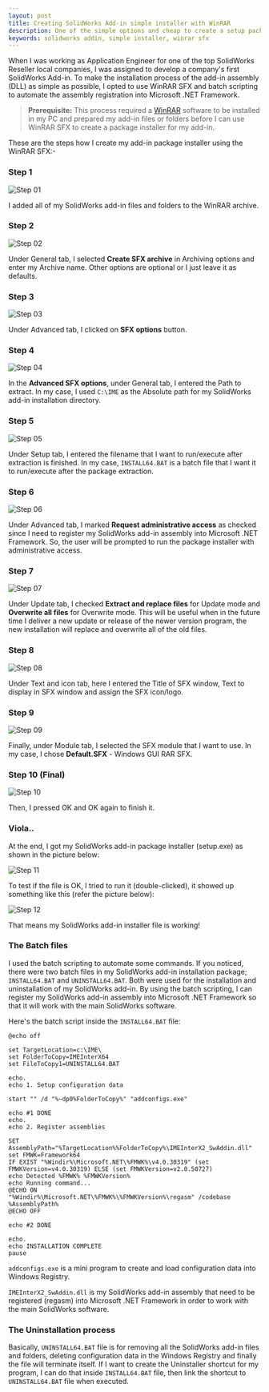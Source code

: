 ```yaml
---
layout: post
title: Creating SolidWorks Add-in simple installer with WinRAR
description: One of the simple options and cheap to create a setup package (package installer) is by using using WinRAR SFX and Windows batch scripting.
keywords: solidworks addin, simple installer, winrar sfx
---
```


When I was working as Application Engineer for one of the top SolidWorks Reseller local companies, I was assigned to develop a company's first SolidWorks Add-in. To make the installation process of the add-in assembly (DLL) as simple as possible, I opted to use WinRAR SFX and batch scripting to automate the assembly registration into Microsoft .NET Framework.

> **Prerequisite:** This process required a [WinRAR](http://www.rarlab.com/download.htm) software to be installed in my PC and prepared my add-in files or folders before I can use WinRAR SFX to create a package installer for my add-in.

These are the steps how I create my add-in package installer using the WinRAR SFX:-

### Step 1

![Step 01](http://i.imgur.com/B3LvCup.png)

I added all of my SolidWorks add-in files and folders to the WinRAR archive.

### Step 2

![Step 02](http://i.imgur.com/B9sW5YC.png)

Under General tab, I selected **Create SFX archive** in Archiving options and enter my Archive name. Other options are optional or I just leave it as defaults.

### Step 3

![Step 03](http://i.imgur.com/4mzS7A3.png)

Under Advanced tab, I clicked on **SFX options** button.

### Step 4

![Step 04](http://i.imgur.com/W2LNfxl.png)

In the **Advanced SFX options**, under General tab, I entered the Path to extract. In my case, I used `C:\IME` as the Absolute path for my SolidWorks add-in installation directory.

### Step 5

![Step 05](http://i.imgur.com/AzJSVxy.png)

Under Setup tab, I entered the filename that I want to run/execute after extraction is finished. In my case, `INSTALL64.BAT` is a batch file that I want it to run/execute after the package extraction.

### Step 6

![Step 06](http://i.imgur.com/K2b3WiE.png)

Under Advanced tab, I marked **Request administrative access** as checked since I need to register my SolidWorks add-in assembly into Microsoft .NET Framework. So, the user will be prompted to run the package installer with administrative access.

### Step 7

![Step 07](http://i.imgur.com/BuPgFLY.png)

Under Update tab, I checked **Extract and replace files** for Update mode and **Overwrite all files** for Overwrite mode. This will be useful when in the future time I deliver a new update or release of the newer version program, the new installation will replace and overwrite all of the old files.

### Step 8

![Step 08](http://i.imgur.com/IJ2GJUm.png)

Under Text and icon tab, here I entered the Title of SFX window, Text to display in SFX window and assign the SFX icon/logo.

### Step 9

![Step 09](http://i.imgur.com/gZNspH3.png)

Finally, under Module tab, I selected the SFX module that I want to use. In my case, I chose **Default.SFX** - Windows GUI RAR SFX.

### Step 10 (Final)

![Step 10](http://i.imgur.com/AWFrHVC.png)

Then, I pressed OK and OK again to finish it.

### Viola..

At the end, I got my SolidWorks add-in package installer (setup.exe) as shown in the picture below:

![Step 11](http://i.imgur.com/Drqud3n.png)

To test if the file is OK, I tried to run it (double-clicked), it showed up something like this (refer the picture below):

![Step 12](http://i.imgur.com/Jn8p8gs.png)

That means my SolidWorks add-in installer file is working!

### The Batch files

I used the batch scripting to automate some commands. If you noticed, there were two batch files in my SolidWorks add-in installation package; `INSTALL64.BAT` and `UNINSTALL64.BAT`. Both were used for the installation and uninstallation of my SolidWorks add-in. By using the batch scripting, I can register my SolidWorks add-in assembly into Microsoft .NET Framework so that it will work with the main SolidWorks software.

Here's the batch script inside the `INSTALL64.BAT` file:

```
@echo off

set TargetLocation=c:\IME\
set FolderToCopy=IMEInterX64
set FileToCopy1=UNINSTALL64.BAT

echo.
echo 1. Setup configuration data

start "" /d "%~dp0%FolderToCopy%" "addconfigs.exe"

echo #1 DONE
echo.
echo 2. Register assemblies

SET AssemblyPath="%TargetLocation%%FolderToCopy%\IMEInterX2_SwAddin.dll"
set FMWK=Framework64
IF EXIST "%Windir%\Microsoft.NET\%FMWK%\v4.0.30319" (set FMWKVersion=v4.0.30319) ELSE (set FMWKVersion=v2.0.50727)
echo Detected %FMWK% %FMWKVersion%
echo Running command...
@ECHO ON
"%Windir%\Microsoft.NET\%FMWK%\%FMWKVersion%\regasm" /codebase %AssemblyPath%
@ECHO OFF

echo #2 DONE

echo.
echo INSTALLATION COMPLETE
pause
```

`addconfigs.exe` is a mini program to create and load configuration data into Windows Registry.

`IMEInterX2_SwAddin.dll` is my SolidWorks add-in assembly that need to be registered (regasm) into Microsoft .NET Framework in order to work with the main SolidWorks software.

### The Uninstallation process

Basically, `UNINSTALL64.BAT` file is for removing all the SolidWorks add-in files and folders, deleting configuration data in the Windows Registry and finally the file will terminate itself. If I want to create the Uninstaller shortcut for my program, I can do that inside `INSTALL64.BAT` file, then link the shortcut to `UNINSTALL64.BAT` file when executed.
